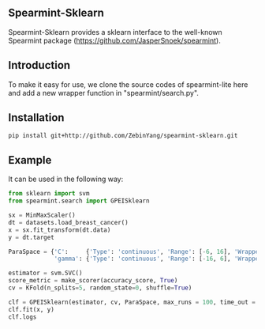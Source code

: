 Spearmint-Sklearn
---------

Spearmint-Sklearn provides a sklearn interface to the well-known Spearmint package (https://github.com/JasperSnoek/spearmint).

Introduction 
---------
To make it easy for use, we clone the source codes of spearmint-lite here and add a new wrapper function in "spearmint/search.py". 

Installation 
---------
```sheel
pip install git+http://github.com/ZebinYang/spearmint-sklearn.git
```

Example
---------
It can be used in the following way: 

```python
from sklearn import svm
from spearmint.search import GPEISklearn

sx = MinMaxScaler()
dt = datasets.load_breast_cancer()
x = sx.fit_transform(dt.data)
y = dt.target

ParaSpace = {'C':     {'Type': 'continuous', 'Range': [-6, 16], 'Wrapper': np.exp2}, 
             'gamma': {'Type': 'continuous', 'Range': [-16, 6], 'Wrapper': np.exp2}}

estimator = svm.SVC()
score_metric = make_scorer(accuracy_score, True)
cv = KFold(n_splits=5, random_state=0, shuffle=True)

clf = GPEISklearn(estimator, cv, ParaSpace, max_runs = 100, time_out = 10, refit = True, verbose = True)
clf.fit(x, y)
clf.logs
```
